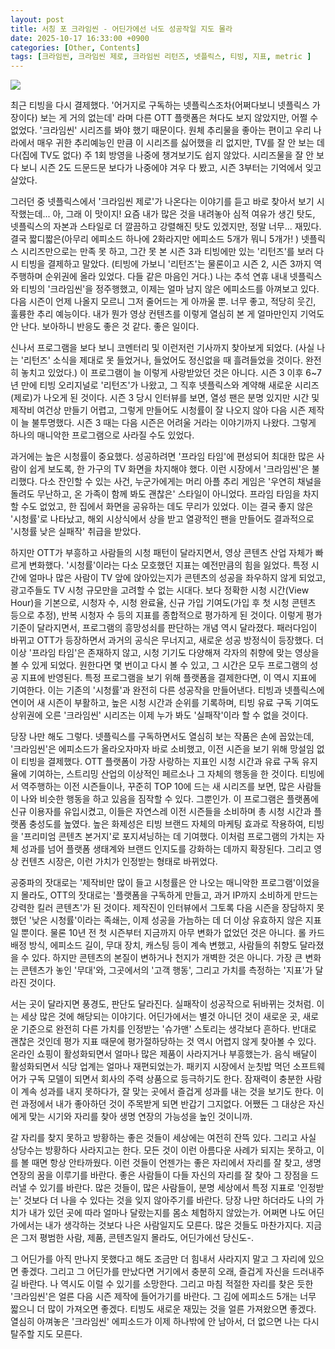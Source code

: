 ```yaml
---
layout: post
title: 서칭 포 크라임씬 - 어딘가에선 너도 성공작일 지도 몰라
date: 2025-10-17 16:33:00 +0900
categories: [Other, Contents]
tags: [크라임씬, 크라임씬 제로, 크라임씬 리턴즈, 넷플릭스, 티빙, 지표, metric ]
---
```


![](https://cojette.wordpress.com/wp-content/uploads/2025/10/image.png?w=400)

최근 티빙을 다시 결제했다. '어거지로 구독하는 넷플릭스조차(어쩌다보니 넷플릭스 가장이다) 보는 게 거의 없는데' 라며 다른 OTT 플랫폼은 쳐다도 보지 않았지만, 어쩔 수 없었다. '크라임씬' 시리즈를 봐야 했기 때문이다. 원체 추리물을 좋아는 편이고 우리 나라에서 매우 귀한 추리예능인 만큼 이 시리즈를 싫어했을 리 없지만, TV를 잘 안 보는 데다(집에 TV도 없다) 주 1회 방영을 나중에 챙겨보기도 쉽지 않았다. 시리즈물을 잘 안 보다 보니 시즌 2도 드문드문 보다가 나중에야 겨우 다 봤고, 시즌 3부터는 기억에서 잊고 살았다.

그러던 중 넷플릭스에서 '크라임씬 제로'가 나온다는 이야기를 듣고 바로 찾아서 보기 시작했는데... 아, 그래 이 맛이지! 요즘 내가 많은 것을 내려놓아 심적 여유가 생긴 탓도, 넷플릭스의 자본과 스타일로 더 깔끔하고 강렬해진 탓도 있겠지만, 정말 너무... 재밌다. 결국 짧디짧은(아무리 에피소드 하나에 2화라지만 에피소드 5개가 뭐니 5개가! ) 넷플릭스 시리즈만으로는 만족 못 하고, 그간 못 본 시즌 3과 티빙에만 있는 '리턴즈'를 보러 다시 티빙을 결제하고 말았다. (티빙에 가보니 '리턴즈'는 물론이고 시즌 2, 시즌 3까지 역주행하며 순위권에 올라 있었다. 다들 같은 마음인 거다.) 나는 추석 연휴 내내 넷플릭스와 티빙의 '크라임씬'을 정주행했고, 이제는 얼마 남지 않은 에피소드를 아껴보고 있다. 다음 시즌이 언제 나올지 모르니 그저 줄어드는 게 아까울 뿐. 너무 좋고, 적당히 웃긴, 훌륭한 추리 예능이다. 내가 뭔가 영상 컨텐츠를 이렇게 열심히 본 게 얼마만인지 기억도 안 난다. 보아하니 반응도 좋은 것 같다. 좋은 일이다. 

신나서 프로그램을 보다 보니 코멘터리 및 이런저런 기사까지 찾아보게 되었다. (사실 나는 '리턴즈' 소식을 제대로 못 들었거나, 들었어도 정신없을 때 흘려들었을 것이다. 완전히 놓치고 있었다.) 이 프로그램이 늘 이렇게 사랑받았던 것은 아니다. 시즌 3 이후 6~7년 만에 티빙 오리지널로 '리턴즈'가 나왔고, 그 직후 넷플릭스와 계약해 새로운 시리즈(제로)가 나오게 된 것이다. 시즌 3 당시 인터뷰를 보면, 열성 팬은 분명 있지만 시간 및 제작비 여건상 만들기 어렵고, 그렇게 만들어도 시청률이 잘 나오지 않아 다음 시즌 제작이 늘 불투명했다. 시즌 3 때는 다음 시즌은 어려울 거라는 이야기까지 나왔다. 그렇게 하나의 매니악한 프로그램으로 사라질 수도 있었다.

과거에는 높은 시청률이 중요했다. 성공하려면 '프라임 타임'에 편성되어 최대한 많은 사람이 쉽게 보도록, 한 가구의 TV 화면을 차지해야 했다. 이런 시장에서 '크라임씬'은 불리했다. 다소 잔인할 수 있는 사건, 누군가에게는 머리 아플 추리 게임은 '우연히 채널을 돌려도 무난하고, 온 가족이 함께 봐도 괜찮은' 스타일이 아니었다. 프라임 타임을 차지할 수도 없었고, 한 집에서 화면을 공유하는 데도 무리가 있었다. 이는 결국 좋지 않은 '시청률'로 나타났고, 해외 시상식에서 상을 받고 열광적인 팬을 만들어도 결과적으로 '시청률 낮은 실패작' 취급을 받았다.

하지만 OTT가 부흥하고 사람들의 시청 패턴이 달라지면서, 영상 콘텐츠 산업 자체가 빠르게 변화했다. '시청률'이라는 다소 모호했던 지표는 예전만큼의 힘을 잃었다. 특정 시간에 얼마나 많은 사람이 TV 앞에 앉아있는지가 콘텐츠의 성공을 좌우하지 않게 되었고, 광고주들도 TV 시청 규모만을 고려할 수 없는 시대다. 보다 정확한 시청 시간(View Hour)을 기본으로, 시청자 수, 시청 완료율, 신규 가입 기여도(가입 후 첫 시청 콘텐츠 등으로 추정), 반복 시청자 수 등의 지표를 종합적으로 평가하게 된 것이다. 이렇게 평가 기준이 달라지면서, 프로그램의 흥망성쇠를 판단하는 개념 역시 달라졌다. 패러다임이 바뀌고 OTT가 등장하면서 과거의 공식은 무너지고, 새로운 성공 방정식이 등장했다. 더 이상 '프라임 타임'은 존재하지 않고, 시청 기기도 다양해져 각자의 취향에 맞는 영상을 볼 수 있게 되었다. 원한다면 몇 번이고 다시 볼 수 있고, 그 시간은 모두 프로그램의 성공 지표에 반영된다. 특정 프로그램을 보기 위해 플랫폼을 결제한다면, 이 역시 지표에 기여한다. 이는 기존의 '시청률'과 완전히 다른 성공작을 만들어낸다. 티빙과 넷플릭스에 연이어 새 시즌이 부활하고, 높은 시청 시간과 순위를 기록하며, 티빙 유료 구독 기여도 상위권에 오른 '크라임씬' 시리즈는 이제 누가 봐도 '실패작'이라 할 수 없을 것이다.

당장 나만 해도 그렇다. 넷플릭스를 구독하면서도 열심히 보는 작품은 손에 꼽았는데, '크라임씬'은 에피소드가 올라오자마자 바로 소비했고, 이전 시즌을 보기 위해 망설임 없이 티빙을 결제했다. OTT 플랫폼이 가장 사랑하는 지표인 시청 시간과 유료 구독 유지율에 기여하는, 스트리밍 산업의 이상적인 페르소나 그 자체의 행동을 한 것이다. 티빙에서 역주행하는 이전 시즌들이나, 꾸준히 TOP 10에 드는 새 시리즈를 보면, 많은 사람들이 나와 비슷한 행동을 하고 있음을 짐작할 수 있다. 그뿐인가. 이 프로그램은 플랫폼에 신규 이용자를 유입시켰고, 이들은 자연스레 이전 시즌들을 소비하며 총 시청 시간과 플랫폼 충성도를 높였다. 높은 화제성은 티빙 브랜드 자체의 마케팅 효과로 작용하여, 티빙을 '프리미엄 콘텐츠 본거지'로 포지셔닝하는 데 기여했다. 이처럼 프로그램의 가치는 자체 성과를 넘어 플랫폼 생태계와 브랜드 인지도를 강화하는 데까지 확장된다. 그리고 영상 컨텐츠 시장은, 이런 가치가 인정받는 형태로 바뀌었다.

공중파의 잣대로는 '제작비만 많이 들고 시청률은 안 나오는 매니악한 프로그램'이었을지 몰라도, OTT의 잣대로는 '플랫폼을 구독하게 만들고, 과거 IP까지 소비하게 만드는 강력한 킬러 콘텐츠'가 된 것이다. 제작진이 인터뷰에서 그토록 다음 시즌을 장담하지 못했던 '낮은 시청률'이라는 족쇄는, 이제 성공을 가늠하는 데 더 이상 유효하지 않은 지표일 뿐이다. 물론 10년 전 첫 시즌부터 지금까지 아무 변화가 없었던 것은 아니다. 롤 카드 배정 방식, 에피소드 길이, 무대 장치, 캐스팅 등이 계속 변했고, 사람들의 취향도 달라졌을 수 있다. 하지만 콘텐츠의 본질이 변하거나 천지가 개벽한 것은 아니다. 가장 큰 변화는 콘텐츠가 놓인 '무대'와, 그곳에서의 '고객 행동', 그리고 가치를 측정하는 '지표'가 달라진 것이다.

서는 곳이 달라지면 풍경도, 판단도 달라진다. 실패작이 성공작으로 뒤바뀌는 것처럼. 이는 세상 많은 것에 해당되는 이야기다. 어딘가에서는 별것 아니던 것이 새로운 곳, 새로운 기준으로 완전히 다른 가치를 인정받는 '슈가맨' 스토리는 생각보다 흔하다. 반대로 괜찮은 것인데 평가 지표 때문에 평가절하당하는 것 역시 어렵지 않게 찾아볼 수 있다. 온라인 쇼핑이 활성화되면서 얼마나 많은 제품이 사라지거나 부흥했는가. 음식 배달이 활성화되면서 식당 업계는 얼마나 재편되었는가. 패키지 시장에서 눈칫밥 먹던 소프트웨어가 구독 모델이 되면서 회사의 주력 상품으로 등극하기도 한다. 잠재력이 충분한 사람이 계속 성과를 내지 못하다가, 잘 맞는 곳에서 즐겁게 성과를 내는 것을 보기도 한다. 이런 과정에서 내가 좋아하던 것이 주목받게 되면 반갑기 그지없다. 어쨌든 그 대상은 자신에게 맞는 시기와 자리를 찾아 생명 연장의 가능성을 높인 것이니까.

갈 자리를 찾지 못하고 방황하는 좋은 것들이 세상에는 여전히 잔뜩 있다. 그리고 사실 상당수는 방황하다 사라지고는 한다. 모든 것이 이런 아름다운 사례가 되지는 못하고, 이를 볼 때면 항상 안타까웠다. 이런 것들이 언젠가는 좋은 자리에서 자리를 잘 찾고, 생명 연장의 꿈을 이루기를 바란다. 좋은 사람들이 다들 자신의 자리를 잘 찾아 그 장점을 드러낼 수 있기를 바란다. 많은 것들이, 많은 사람들이, 분명 세상에서 특정 지표로 '인정받는' 것보다 더 나을 수 있다는 것을 잊지 않아주기를 바란다. 당장 나만 하더라도 나의 가치가 내가 있던 곳에 따라 얼마나 달랐는지를 몸소 체험하지 않았는가. 어쩌면 나도 어딘가에서는 내가 생각하는 것보다 나은 사람일지도 모른다. 많은 것들도 마찬가지다. 지금은 그저 평범한 사람, 제품, 콘텐츠일지 몰라도, 어딘가에선 당신도-.

그 어딘가를 아직 만나지 못했다고 해도 조금만 더 힘내서 사라지지 말고 그 자리에 있으면 좋겠다. 그리고 그 어딘가를 만났다면 거기에서 충분히 오래, 즐겁게 자신을 드러내주길 바란다. 나 역시도 이럴 수 있기를 소망한다. 그리고 마침 적절한 자리를 찾은 듯한 '크라임씬'은 얼른 다음 시즌 제작에 들어가기를 바란다. 그 김에 에피소드 5개는 너무 짧으니 더 많이 가져오면 좋겠다. 티빙도 새로운 재밌는 것을 얼른 가져왔으면 좋겠다. 열심히 아껴놓은 '크라임씬' 에피소드가 이제 하나밖에 안 남아서, 더 없으면 나는 다시 탈주할 지도 모른다.
